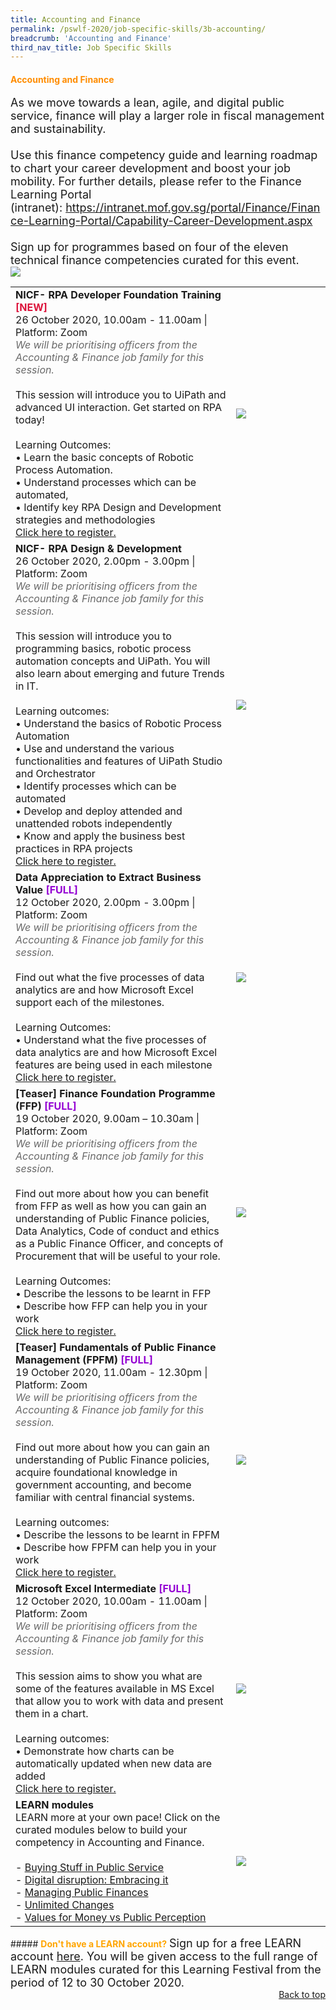 ```yaml
---
title: Accounting and Finance
permalink: /pswlf-2020/job-specific-skills/3b-accounting/
breadcrumb: 'Accounting and Finance'
third_nav_title: Job Specific Skills
---
```


#### <font color="darkorange"><b>Accounting and Finance</b></font> <a name="accounting"></a>
<font size="4">As we move towards a lean, agile, and digital public service, finance will play a larger role in fiscal management and sustainability.
 <br>
 <br>
Use this finance competency guide and learning roadmap to chart your career development and boost your job mobility. For further details, please refer to the Finance Learning Portal (intranet): https://intranet.mof.gov.sg/portal/Finance/Finance-Learning-Portal/Capability-Career-Development.aspx 
 <br>
 <br>
Sign up for programmes based on four of the eleven technical finance competencies curated for this event.
<br></font>
<img src="/images/FinanceCompetencyMapping.jpeg">
<br>
<table>
       <col width="70%"> 
            <col width="30%">

<tr>		
    <td>
	    <b>NICF- RPA Developer Foundation Training</b> <b><font color="crimson">[NEW]</font></b>
      <br>26 October 2020, 10.00am - 11.00am | Platform: Zoom
	   <br><font color="dimgrey"><i>We will be prioritising officers from the Accounting & Finance job family for this session.</i></font>
      <br>       
      <br>This session will introduce you to UiPath and advanced UI interaction. Get started on RPA today!
      <br>      
      <br>Learning Outcomes:
      <br>• Learn the basic concepts of Robotic Process Automation.
      <br>• Understand processes which can be automated,
      <br>• Identify key RPA Design and Development strategies and methodologies
      <br>
      <a href="https://nicf-rpa-developer-foundation-training.eventbrite.sg">Click here to register.</a> 
    </td>    
	<td>
     <img src="/images/digital3.jpg">
    </td>
</tr>
	<tr>
    <td>
      <b>NICF- RPA Design & Development</b>
      <br>26 October 2020, 2.00pm - 3.00pm | Platform: Zoom
      <br><font color="dimgrey"><i>We will be prioritising officers from the Accounting & Finance job family for this session.</i></font>
      <br>       
      <br>This session will introduce you to programming basics, robotic process automation concepts and UiPath. You will also learn about emerging and future Trends in IT.
      <br>      
      <br>Learning outcomes:
      <br>• Understand the basics of Robotic Process Automation 
      <br>• Use and understand the various functionalities and features of UiPath Studio and Orchestrator 
      <br>• Identify processes which can be automated 
      <br>• Develop and deploy attended and unattended robots independently 
      <br>• Know and apply the business best practices in RPA projects
      <br>
      <a href="https://rpa-design-and-development.eventbrite.sg">Click here to register.</a> 
    </td>    
<td>
     <img src="/images/rpa1.jpg">
    </td>
</tr>	
<tr>		
    <td>
	    <b>Data Appreciation to Extract Business Value</b> <b><font color="darkviolet">[FULL]</font></b>
      <br>12 October 2020, 2.00pm - 3.00pm | Platform: Zoom
	   <br><font color="dimgrey"><i>We will be prioritising officers from the Accounting & Finance job family for this session.</i></font>
      <br>       
      <br>Find out what the five processes of data analytics are and how Microsoft Excel support each of the milestones.
      <br>      
      <br>Learning Outcomes:
      <br>• Understand what the five processes of data analytics are and how Microsoft Excel features are being used in each milestone
      <br>
      <a href="https://data-appreciation-to-extract-business-value.eventbrite.sg">Click here to register.</a> 
    </td>    
	<td>
     <img src="/images/digital5.jpg">
    </td>
</tr>
<tr>
    <td>
      <b>[Teaser] Finance Foundation Programme (FFP)</b> <b><font color="darkviolet"> [FULL]</font></b>
      <br>19 October 2020, 9.00am – 10.30am | Platform: Zoom
	<br><font color="dimgrey"><i>We will be prioritising officers from the Accounting & Finance job family for this session.</i></font>
      <br>       
      <br>Find out more about how you can benefit from FFP as well as how you can gain an understanding of Public Finance policies, Data Analytics, Code of conduct and ethics as a Public Finance Officer, and concepts of Procurement that will be useful to your role.  
      <br>
      <br>Learning Outcomes:
      <br>• Describe the lessons to be learnt in FFP
      <br>• Describe how FFP can help you in your work
	    <br>
      <a href="https://finance-foundation-programme.eventbrite.sg">Click here to register.</a> 
    </td>    
<td>
     <img src="/images/finance2.jpg">
    </td>
</tr>
<tr>
    <td>
      <b>[Teaser] Fundamentals of Public Finance Management (FPFM)</b> <b><font color="darkviolet"> [FULL]</font></b>
      <br>19 October 2020, 11.00am - 12.30pm | Platform: Zoom
      <br><font color="dimgrey"><i>We will be prioritising officers from the Accounting & Finance job family for this session.</i></font>
      <br>       
      <br>Find out more about how you can gain an understanding of Public Finance policies, acquire foundational knowledge in government accounting, and become familiar with central financial systems.
      <br>      
      <br>Learning outcomes:
      <br>• Describe the lessons to be learnt in FPFM
      <br>• Describe how FPFM can help you in your work
      <br>
      <a href="https://fundamentals-of-public-finance-management.eventbrite.sg">Click here to register.</a> 
    </td>    
<td>
     <img src="/images/finance1.jpg">
    </td>
</tr>
<tr>
    <td>
      <b>Microsoft Excel Intermediate </b> <b><font color="darkviolet">[FULL]</font></b>
      <br>12 October 2020, 10.00am - 11.00am | Platform: Zoom
      <br><font color="dimgrey"><i>We will be prioritising officers from the Accounting & Finance job family for this session.</i></font>
      <br>       
      <br>This session aims to show you what are some of the features available in MS Excel that allow you to work with data and present them in a chart.
      <br>      
      <br>Learning outcomes:
      <br>• Demonstrate how charts can be automatically updated when new data are added
      <br>
      <a href="https://microsoft-excel-intermediate.eventbrite.sg">Click here to register.</a> 
    </td>    
<td>
     <img src="/images/excel1.jpg">
    </td>
</tr>	
<tr> 
    <td>	     
      <b>LEARN modules</b>
      <br>LEARN more at your own pace! Click on the curated modules below to build your competency in Accounting and Finance.
	<br><br>
- <a href="https://www.learn.gov.sg/dlp/student/course/380">Buying Stuff in Public Service</a><br>
- <a href="https://www.learn.gov.sg/dlp/student/course/21241">Digital disruption: Embracing it </a><br>
- <a href="https://www.learn.gov.sg/dlp/student/course/382">Managing Public Finances</a><br>			 
- <a href="https://www.learn.gov.sg/dlp/student/course/134224">Unlimited Changes</a><br>
- <a href="https://www.learn.gov.sg/dlp/student/course/134234">Values for Money vs Public Perception</a><br>			
    </td>
	<td>
     <img src="/images/learnlogowhitebg.jpg">
    </td>
</tr>
</table>
##### <font color="orange"><b>Don't have a LEARN account?</b></font>
<font size="4.5">Sign up for a free LEARN account <a href="https://go.gov.sg/lv4xad">here</a>. You will be given access to the full range of LEARN modules curated for this Learning Festival from the period of 12 to 30 October 2020.</font>
<br>
<div style="text-align: right"><a href="#top">Back to top</a></div>


